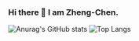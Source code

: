 ### Hi there 👋 I am Zheng-Chen.
![Anurag's GitHub stats](https://github-readme-stats.vercel.app/api?username=YZCUS&theme=vue-dark&show_icons=true)
![Top Langs](https://github-readme-stats.vercel.app/api/top-langs/?username=YZCUS&theme=vue-dark&layout=compact)




<!--
**YZCUS/YZCUS** is a ✨ _special_ ✨ repository because its `README.md` (this file) appears on your GitHub profile.

Here are some ideas to get you started:

- 🔭 I’m currently working on ...
- 🌱 I’m currently learning ...
- 👯 I’m looking to collaborate on ...
- 🤔 I’m looking for help with ...
- 💬 Ask me about ...
- 📫 How to reach me: ...
- 😄 Pronouns: ...
- ⚡ Fun fact: ...
-->
